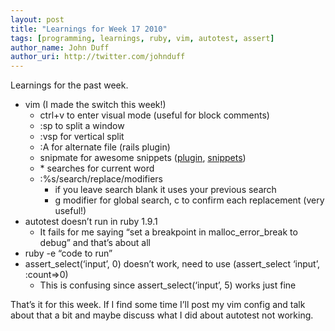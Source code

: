 ```yaml
---
layout: post
title: "Learnings for Week 17 2010"
tags: [programming, learnings, ruby, vim, autotest, assert]
author_name: John Duff
author_uri: http://twitter.com/johnduff
---
```


Learnings for the past week.

-   vim (I made the switch this week!)
    -   ctrl+v to enter visual mode (useful for block comments)
    -   :sp to split a window
    -   :vsp for vertical split
    -   :A for alternate file (rails plugin)
    -   snipmate for awesome snippets
        ([plugin](http://www.vim.org/scripts/script.php?script_id=2540),
        [snippets](http://github.com/scrooloose/snipmate-snippets))
    -   \* searches for current word
    -   :%s/search/replace/modifiers
        -   if you leave search blank it uses your previous search
        -   g modifier for global search, c to confirm each replacement
            (very useful!)
-   autotest doesn’t run in ruby 1.9.1
    -   It fails for me saying “set a breakpoint in malloc\_error\_break
        to debug” and that’s about all
-   ruby -e “code to run”
-   assert\_select(‘input’, 0) doesn’t work, need to use (assert\_select
    ‘input’, :count=\>0)
    -   This is confusing since assert\_select(‘input’, 5) works just
        fine

That’s it for this week. If I find some time I’ll post my vim config and
talk about that a bit and maybe discuss what I did about autotest not
working.
